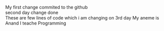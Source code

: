 My first change commited to the github
<br>
second day change done
<br>
These are few lines of code which i am changing on 3rd day
My aneme is Anand
I teache Programming
